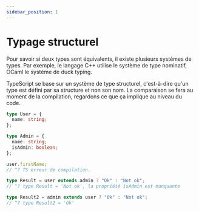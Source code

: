 ```yaml
---
sidebar_position: 1
---
```


# Typage structurel

Pour savoir si deux types sont équivalents, il existe plusieurs systèmes de types. Par exemple, le langage C++ utilise le système de type nominatif, OCaml le système de duck typing.

TypeScript se base sur un système de type structurel, c'est-à-dire qu'un type est défini par sa structure et non son nom. La comparaison se fera au moment de la compilation, regardons ce que ça implique au niveau du code.

```ts
type User = {
  name: string;
};

type Admin = {
  name: string;
  isAdmin: boolean;
};

user.firstName;
// ^? TS erreur de compilation.

type Result = user extends admin ? "Ok" : "Not ok";
// ^? type Result = 'Not ok', la propriété isAdmin est manquante

type Result2 = admin extends user ? "Ok" : "Not ok";
// ^? type Result2 = 'Ok'
```
